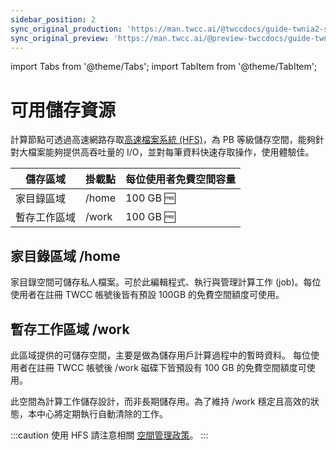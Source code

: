 ```yaml
---
sidebar_position: 2
sync_original_production: 'https://man.twcc.ai/@twccdocs/guide-twnia2-storage-capability-zh' 
sync_original_preview: 'https://man.twcc.ai/@preview-twccdocs/guide-twnia2-storage-capability-zh'
---
```


import Tabs from '@theme/Tabs';
import TabItem from '@theme/TabItem';

# 可用儲存資源

計算節點可透過高速網路存取[高速檔案系統 (HFS)](https://man.twcc.ai/@twccdocs/doc-hfs-main-zh)，為 PB 等級儲存空間，能夠針對大檔案能夠提供高吞吐量的 I/O，並對每筆資料快速存取操作，使用體驗佳。


| 儲存區域 | 掛載點 | 每位使用者免費空間容量 |
| -------- | -------- | -------- |
| 家目錄區域     | /home     |  100 GB :free: |
| 暫存工作區域     | /work     |  100 GB :free:|


## 家目錄區域 /home

家目錄空間可儲存私人檔案。可於此編輯程式、執行與管理計算工作 (job)。每位使用者在註冊 TWCC 帳號後皆有預設 100GB 的免費空間額度可使用。

## 暫存工作區域 /work

此區域提供的可儲存空間，主要是做為儲存用戶計算過程中的暫時資料。
每位使用者在註冊 TWCC 帳號後 /work 磁碟下皆預設有 100 GB 的免費空間額度可使用。

此空間為計算工作儲存設計，而非長期儲存用。為了維持 /work 穩定且高效的狀態，本中心將定期執行自動清除的工作。

:::caution
使用 HFS 請注意相關 [<ins>空間管理政策</ins>](https://man.twcc.ai/@twccdocs/doc-hfs-main-zh/%2F%40twccdocs%2Fterms-hfs-storage-mngmt-policies-zh)。
:::



